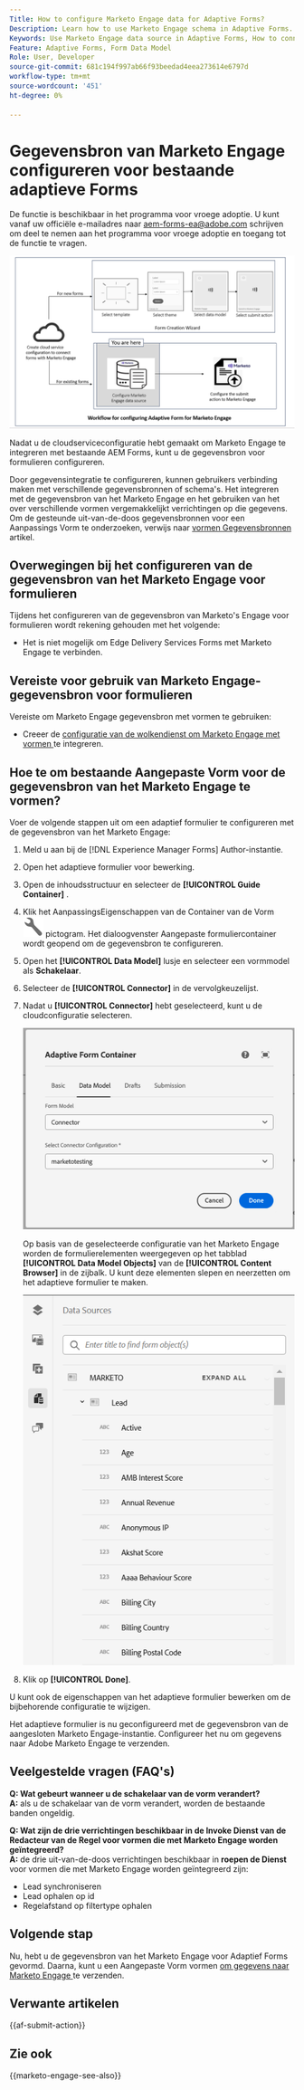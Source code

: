 ```yaml
---
Title: How to configure Marketo Engage data for Adaptive Forms?
Description: Learn how to use Marketo Engage schema in Adaptive Forms.
Keywords: Use Marketo Engage data source in Adaptive Forms, How to connect a Marketo instance data source with form? , Connect a form to Marketo.
Feature: Adaptive Forms, Form Data Model
Role: User, Developer
source-git-commit: 681c194f997ab66f93beedad4eea273614e6797d
workflow-type: tm+mt
source-wordcount: '451'
ht-degree: 0%

---
```



# Gegevensbron van Marketo Engage configureren voor bestaande adaptieve Forms

<span class="preview"> De functie is beschikbaar in het programma voor vroege adoptie. U kunt vanaf uw officiële e-mailadres naar aem-forms-ea@adobe.com schrijven om deel te nemen aan het programma voor vroege adoptie en toegang tot de functie te vragen. </span>

![Workflow](/help/forms/assets/workflow-marketo-2.png)

Nadat u de cloudserviceconfiguratie hebt gemaakt om Marketo Engage te integreren met bestaande AEM Forms, kunt u de gegevensbron voor formulieren configureren.

Door gegevensintegratie te configureren, kunnen gebruikers verbinding maken met verschillende gegevensbronnen of schema&#39;s. Het integreren met de gegevensbron van het Marketo Engage en het gebruiken van het over verschillende vormen vergemakkelijkt verrichtingen op die gegevens. Om de gesteunde uit-van-de-doos gegevensbronnen voor een Aanpassings Vorm te onderzoeken, verwijs naar [ vormen Gegevensbronnen ](/help/forms/configure-data-sources.md) artikel.

## Overwegingen bij het configureren van de gegevensbron van het Marketo Engage voor formulieren

Tijdens het configureren van de gegevensbron van Marketo&#39;s Engage voor formulieren wordt rekening gehouden met het volgende:

* Het is niet mogelijk om Edge Delivery Services Forms met Marketo Engage te verbinden.

## Vereiste voor gebruik van Marketo Engage-gegevensbron voor formulieren

Vereiste om Marketo Engage gegevensbron met vormen te gebruiken:

* Creeer de [ configuratie van de wolkendienst om Marketo Engage met vormen ](/help/forms/integrate-form-to-marketo-engage.md) te integreren.

## Hoe te om bestaande Aangepaste Vorm voor de gegevensbron van het Marketo Engage te vormen?

Voer de volgende stappen uit om een adaptief formulier te configureren met de gegevensbron van het Marketo Engage:
1. Meld u aan bij de [!DNL Experience Manager Forms] Author-instantie.

1. Open het adaptieve formulier voor bewerking.
1. Open de inhoudsstructuur en selecteer de **[!UICONTROL Guide Container]** .
1. Klik het AanpassingsEigenschappen van de Container van de Vorm ![ AanpassingsContainer eigenschappen ](/help/forms/assets/configure-icon.svg) pictogram. Het dialoogvenster Aangepaste formuliercontainer wordt geopend om de gegevensbron te configureren.
1. Open het **[!UICONTROL Data Model]** lusje en selecteer een vormmodel als **Schakelaar**.
1. Selecteer de **[!UICONTROL Connector]** in de vervolgkeuzelijst.

1. Nadat u **[!UICONTROL Connector]** hebt geselecteerd, kunt u de cloudconfiguratie selecteren.

   ![ Uitgezochte Verbinding van Marketo ](/help/forms/assets/select-marketo-connector.png)

   Op basis van de geselecteerde configuratie van het Marketo Engage worden de formulierelementen weergegeven op het tabblad **[!UICONTROL Data Model Objects]** van de **[!UICONTROL Content Browser]** in de zijbalk. U kunt deze elementen slepen en neerzetten om het adaptieve formulier te maken.

   ![ Source van Gegevens van Marketo ](/help/forms/assets/marketo-engage-data-source.png)

1. Klik op **[!UICONTROL Done]**.

U kunt ook de eigenschappen van het adaptieve formulier bewerken om de bijbehorende configuratie te wijzigen.

Het adaptieve formulier is nu geconfigureerd met de gegevensbron van de aangesloten Marketo Engage-instantie. Configureer het nu om gegevens naar Adobe Marketo Engage te verzenden.

## Veelgestelde vragen (FAQ&#39;s)

**Q: Wat gebeurt wanneer u de schakelaar van de vorm verandert?**\
**A:** als u de schakelaar van de vorm verandert, worden de bestaande banden ongeldig.

**Q: Wat zijn de drie verrichtingen beschikbaar in de Invoke Dienst van de Redacteur van de Regel voor vormen die met Marketo Engage worden geïntegreerd?**\
**A:** de drie uit-van-de-doos verrichtingen beschikbaar in **roepen de Dienst** voor vormen die met Marketo Engage worden geïntegreerd zijn:
* Lead synchroniseren
* Lead ophalen op id
* Regelafstand op filtertype ophalen

## Volgende stap

Nu, hebt u de gegevensbron van het Marketo Engage voor Adaptief Forms gevormd. Daarna, kunt u een Aangepaste Vorm vormen [ om gegevens naar Marketo Engage ](/help/forms/submit-adaptive-form-to-marketo-engage.md) te verzenden.

## Verwante artikelen

{{af-submit-action}}

## Zie ook

{{marketo-engage-see-also}}


